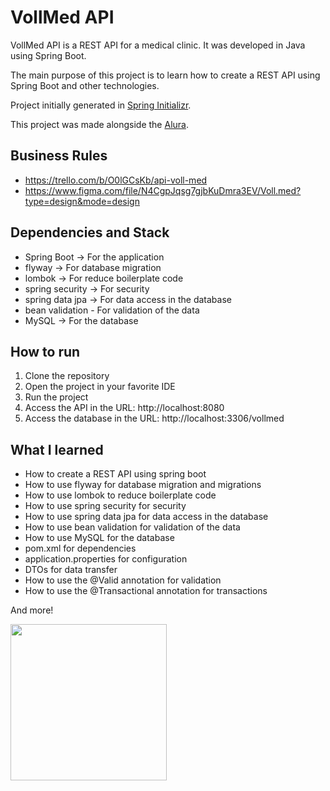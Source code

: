 # VollMed API

VollMed API is a REST API for a medical clinic. It was developed in Java using Spring Boot.

The main purpose of this project is to learn how to create a REST API using Spring Boot and other technologies.

Project initially generated in [Spring Initializr](https://start.spring.io/).

This project was made alongside the [Alura](https://cursos.alura.com.br/formacao-spring-boot-3).

## Business Rules

- https://trello.com/b/O0lGCsKb/api-voll-med
- https://www.figma.com/file/N4CgpJqsg7gjbKuDmra3EV/Voll.med?type=design&mode=design

## Dependencies and Stack

- Spring Boot -> For the application
- flyway -> For database migration
- lombok -> For reduce boilerplate code
- spring security -> For security
- spring data jpa -> For data access in the database
- bean validation - For validation of the data
- MySQL -> For the database

## How to run

1. Clone the repository
2. Open the project in your favorite IDE
3. Run the project
4. Access the API in the URL: http://localhost:8080
5. Access the database in the URL: http://localhost:3306/vollmed

## What I learned

- How to create a REST API using spring boot
- How to use flyway for database migration and migrations
- How to use lombok to reduce boilerplate code
- How to use spring security for security
- How to use spring data jpa for data access in the database
- How to use bean validation for validation of the data
- How to use MySQL for the database
- pom.xml for dependencies
- application.properties for configuration
- DTOs for data transfer
- How to use the @Valid annotation for validation
- How to use the @Transactional annotation for transactions

And more!

<img src="https://cdn.donmai.us/original/1f/eb/__ganyu_and_ganyu_genshin_impact_drawn_by_tatty__1feb1e01ebec67c9666892318d502861.jpg" style="width: 250px">
